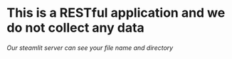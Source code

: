 # This is a RESTful application and we do not collect any data
######  Our steamlit server can see your file name and directory 
